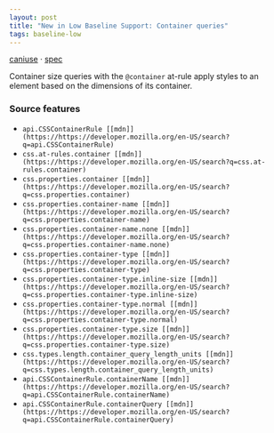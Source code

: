 ```yaml
---
layout: post
title: "New in Low Baseline Support: Container queries"
tags: baseline-low
---
```


[caniuse](https://caniuse.com/?search=container-queries) · [spec](https://drafts.csswg.org/css-contain-3/#container-queries)

Container size queries with the `@container` at-rule apply styles to an element based on the dimensions of its container.

### Source features

- ``api.CSSContainerRule [[mdn]](https://https://developer.mozilla.org/en-US/search?q=api.CSSContainerRule)``
- ``css.at-rules.container [[mdn]](https://https://developer.mozilla.org/en-US/search?q=css.at-rules.container)``
- ``css.properties.container [[mdn]](https://https://developer.mozilla.org/en-US/search?q=css.properties.container)``
- ``css.properties.container-name [[mdn]](https://https://developer.mozilla.org/en-US/search?q=css.properties.container-name)``
- ``css.properties.container-name.none [[mdn]](https://https://developer.mozilla.org/en-US/search?q=css.properties.container-name.none)``
- ``css.properties.container-type [[mdn]](https://https://developer.mozilla.org/en-US/search?q=css.properties.container-type)``
- ``css.properties.container-type.inline-size [[mdn]](https://https://developer.mozilla.org/en-US/search?q=css.properties.container-type.inline-size)``
- ``css.properties.container-type.normal [[mdn]](https://https://developer.mozilla.org/en-US/search?q=css.properties.container-type.normal)``
- ``css.properties.container-type.size [[mdn]](https://https://developer.mozilla.org/en-US/search?q=css.properties.container-type.size)``
- ``css.types.length.container_query_length_units [[mdn]](https://https://developer.mozilla.org/en-US/search?q=css.types.length.container_query_length_units)``
- ``api.CSSContainerRule.containerName [[mdn]](https://https://developer.mozilla.org/en-US/search?q=api.CSSContainerRule.containerName)``
- ``api.CSSContainerRule.containerQuery [[mdn]](https://https://developer.mozilla.org/en-US/search?q=api.CSSContainerRule.containerQuery)``
